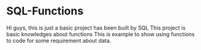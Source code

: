 # SQL-Functions
Hi guys, this is just a basic project has been built by SQL 
This project is basic knowledges about functions
This is example to show using functions to code for some requirement about data.
